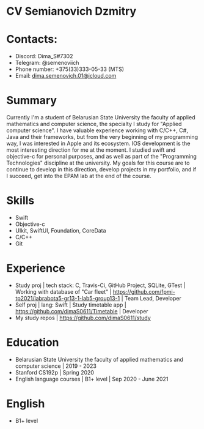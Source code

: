 # CV Semianovich Dzmitry

# Contacts: 
  * Discord: Dima_S#7302
  * Telegram: @semenoviich
  * Phone number: +375(33)333-05-33 (MTS)
  * Email: dima.semenovich.01@icloud.com
  
# Summary
  Currently I'm a student of Belarusian State University the faculty of applied mathematics and computer science, the specialty I study for "Applied computer science". I have valuable experience working with C/C++, C#, Java and their frameworks, but from the very beginning of my programming way, I was interested in Apple and its ecosystem. IOS development is the most interesting direction for me at the moment. I studied swift and objective-c for personal purposes, and as well as part of the "Programming Technologies" discipline at the university. My goals for this course are to continue to develop in this direction, develop projects in my portfolio, and if I succeed, get into the EPAM lab at the end of the course.
  
# Skills 
 * Swift  
 * Objective-c
 * UIkit, SwiftUI, Foundation, CoreData
 * C/C++
 * Git

# Experience
 * Study proj | tech stack: C, Travis-Ci, GitHub Project, SQLite, GTest | Working with database of "Car fleet" | https://github.com/fpmi-tp2021/labrabota5-gr13-1-lab5-group13-1 | Team Lead, Developer
 * Self proj | lang: Swift | Study timetable app | https://github.com/dimaS0611/Timetable | Developer
 * My study repos | https://github.com/dimaS0611/study
  
# Education
 * Belarusian State University the faculty of applied mathematics and computer science | 2019 - 2023
 * Stanford CS192p | Spring 2020
 * English language courses | B1+ level | Sep 2020 - June 2021

# English
 * B1+ level

#

